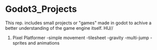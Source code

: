 # Godot3_Projects
This rep. includes small projects or "games" made in godot to achive a better understanding of the game engine itself.
 HU// 
1. Pixel Platformer
-simple movement
-tilesheet
-gravity
-multi-jump
-sprites and animations

